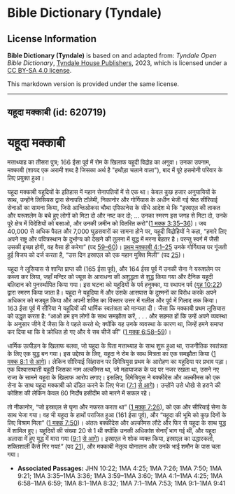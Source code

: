 # Bible Dictionary (Tyndale)

## License Information

**Bible Dictionary (Tyndale)** is based on and adapted from: _Tyndale Open Bible Dictionary_, [Tyndale House Publishers](https://tyndaleopenresources.com/), 2023, which is licensed under a [CC BY-SA 4.0 license](https://creativecommons.org/licenses/by-sa/4.0/legalcode.en).

This markdown version is provided under the same license.



--------------------------------

## यहूदा मक्काबी (id: 620719)

यहूदा मक्काबी
=============

मत्ताथ्याह का तीसरा पुत्र; 166 ईसा पूर्व में रोम के खिलाफ यहूदी विद्रोह का अगुवा। उनका उपनाम, मक्काबी (शायद एक अरामी शब्द है जिसका अर्थ है "हथौड़ा चलाने वाला"), बाद में पूरे हसमोनी परिवार के लिए प्रयुक्त हुआ।

यहूदा मक्काबी यहूदियों के इतिहास में महान सेनापतियों में से एक था। केवल कुछ हजार अनुयायियों के साथ, उन्होंने लिसियस द्वारा सेनापति टॉलेमी, निकानोर और गोर्गियास के अधीन भेजी गई श्रेष्ठ सीरियाई सेनाओं का सामना किया, जिसे आन्तिओकस चौथा एपिफानेस के सीधे आदेश थे कि "इस्राएल की ताकत और यरूशलेम के बचे हुए लोगों को मिटा दो और नष्ट कर दो; … उनका स्मरण इस जगह से मिटा दो, उनके पूरे क्षेत्र में विदेशियों को बसाओ, और उनकी ज़मीन को वितरित करो"([1 मक्क 3:35–36](https://ref.ly/1Macc3:35-1Macc3:36))। जब 40,000 से अधिक पैदल और 7,000 घुड़सवारों का सामना होने पर, यहूदी विद्रोहियों ने कहा, “हमारे लिए अपने राष्ट्र और पवित्रस्थान के दुर्भाग्य को देखने की तुलना में युद्ध में मरना बेहतर है। परन्तु स्वर्ग में जैसी उसकी इच्छा होगी, वह वैसा ही करेगा” (पद [59–60](https://ref.ly/1Macc3:59-1Macc3:60))। [प्रथम मक्काबी 4:1–25](https://ref.ly/1Macc4:1-1Macc4:25) उनके गोर्गियास पर गूंजती हुई विजय को दर्ज करता है, “उस दिन इस्राएल को एक महान मुक्ति मिली” (पद [25](https://ref.ly/1Macc4:25))।

यहूदा ने लूसियास से शान्ति प्राप्त की (165 ईसा पूर्व), और 164 ईसा पूर्व में उनकी सेना ने यरूशलेम पर कब्जा कर लिया, जहाँ मन्दिर को ज्यूस के आराधना की अशुद्धता से शुद्ध किया गया और दैनिक यहूदी बलिदान को पुनर्स्थापित किया गया। इस घटना को यहूदियों के पर्व हनुक्का, या स्थापन पर्व ([यूह 10:22](https://ref.ly/John10:22)) द्वारा स्मरण किया जाता है। यहूदा ने यहूदिया में और उसके आसपास के दुश्मनों का विरोध करके अपने अधिकार को मजबूत किया और अपनी शक्ति का विस्तार उत्तर में गलील और पूर्व में गिलाद तक किया। 163 ईसा पूर्व में सीरिया ने यहूदियों की धार्मिक स्वतंत्रता को मान्यता दी। जैसा कि मक्काबी प्रथम लूसियास को उद्धृत करता है: “आओ हम इन लोगों के साथ समझौता करें, . . . और सहमत हों कि उन्हें अपने व्यवस्था के अनुसार जीने दें जैसा कि वे पहले करते थे; क्योंकि यह उनके व्यवस्था के कारण था, जिन्हें हमने समाप्त कर दिया था कि वे क्रोधित हो गए और ये सब चीजें कीं” ([1 मक्क 6:58–59](https://ref.ly/1Macc6:58-1Macc6:59))।

धार्मिक उत्पीड़न के खिलाफ बलवा, जो यहूदा के पिता मत्ताथ्याह के साथ शुरू हुआ था, राजनीतिक स्वतंत्रता के लिए एक युद्ध बन गया। इस उद्देश्य के लिए, यहूदा ने रोम के साथ मित्रता का एक समझौता किया ([1 मक्क 8:1 से आगे](https://ref.ly/1Macc8:1-1Macc8:32))। लेकिन सीरियाई सिंहासन पर दिमेत्रियुस प्रथम के आरोहण का यहूदिया पर प्रभाव पड़ा। एक विश्वासघाती यहूदी जिसका नाम अल्कीमस था, जो महायाजक के पद पर नजर रखता था, उसने नए राजा के सामने यहूदा के खिलाफ आरोप लगाए। इसलिए, दिमेत्रियुस ने बक्कीदेस और अल्कीमस को एक सेना के साथ यहूदा मक्काबी को दंडित करने के लिए भेजा ([7:1](https://ref.ly/1Macc7:1-1Macc7:53) [से आगे](https://ref.ly/1Macc8:1-1Macc8:32))। उन्होंने उसे धोखे से हराने की कोशिश की लेकिन केवल 60 निर्दोष हसीदीम को मारने में सफल रहे।

तो नीकानोर, “जो इस्राएल से घृणा और नफरत करता था” ([1 मक्क 7:26](https://ref.ly/1Macc7:26)), को एक और सीरियाई सेना के साथ भेजा गया। वह भी यहूदा के हाथों पराजित हुआ (161 ईसा पूर्व), और “यहूदा की भूमि को कुछ दिनों के लिए विश्राम मिला” ([1 मक्क 7:50](https://ref.ly/1Macc7:50))। अंततः बक्कीदेस और अल्कीमस लौटे और फिर से यहूदा के साथ युद्ध में शामिल हुए। यहूदियों की संख्या 20 से 1 थी क्योंकि उनकी अधिकांश सेनाएँ भाग गई थीं, और यहूदा अलासा में हुए युद्ध में मारा गया ([9:1](https://ref.ly/1Macc9:1-1Macc9:41) [से आगे](https://ref.ly/1Macc8:1-1Macc8:32))। इस्राएल ने शोक व्यक्त किया, इस्राएल का उद्धारकर्ता, शक्तिशाली कैसे गिर गया!” (पद [21](https://ref.ly/1Macc9:21)), और मक्काबी नेतृत्व योनातान और उनके भाई शमौन के पास चला गया।

* **Associated Passages:** JHN 10:22; 1MA 4:25; 1MA 7:26; 1MA 7:50; 1MA 9:21; 1MA 3:35–1MA 3:36; 1MA 3:59–1MA 3:60; 1MA 4:1–1MA 4:25; 1MA 6:58–1MA 6:59; 1MA 8:1–1MA 8:32; 1MA 7:1–1MA 7:53; 1MA 9:1–1MA 9:41

